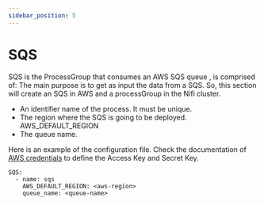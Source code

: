 ```yaml
---
sidebar_position: 5
---
```

# SQS

SQS is the ProcessGroup that consumes an AWS SQS queue , is comprised of:
The main purpose is to get as input the data from a SQS. So, this section will create an SQS in AWS and a processGroup in the Nifi cluster.
 - An identifier name of the process. It must be unique.
 - The region where the SQS is going to be deployed. AWS_DEFAULT_REGION
 - The queue name.

Here is an example of the configuration file. Check the documentation of [AWS credentials](/dcnios/docs/AWS) to define the Access Key and Secret Key.

```
SQS:
  - name: sqs
    AWS_DEFAULT_REGION: <aws-region>
    queue_name: <queue-name>
```